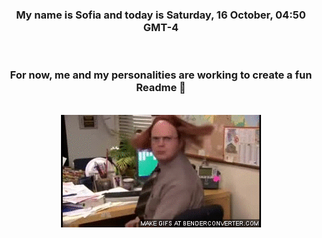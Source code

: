 


<div align="center">
<h3 >My name is Sofia and today is Saturday, 16 October, 04:50 GMT-4</h3><br>
<h3 >For now, me and my personalities are working to create a fun Readme 👋
</h3><br>
<img src='img/dwight.gif' alt='working...'/>
</div>
